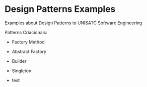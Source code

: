 # Design Patterns Examples

Examples about Design Patterns to UNISATC Software Engineering

Patterns Criacionais:

- Factory Method
- Abstract Factory
- Builder
- Singleton

- test
